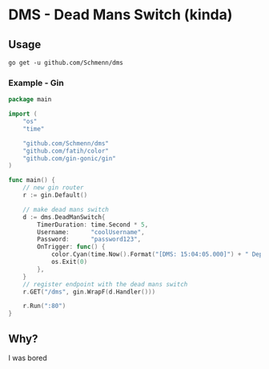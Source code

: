 # DMS - Dead Mans Switch (kinda)

## Usage 

```
go get -u github.com/Schmenn/dms
```

### Example - Gin

```go
package main

import (
	"os"
	"time"

	"github.com/Schmenn/dms"
	"github.com/fatih/color"
	"github.com/gin-gonic/gin"
)

func main() {
	// new gin router
	r := gin.Default()

	// make dead mans switch
	d := dms.DeadManSwitch{
		TimerDuration: time.Second * 5,
		Username:      "coolUsername",
		Password:      "password123",
		OnTrigger: func() {
			color.Cyan(time.Now().Format("[DMS: 15:04:05.000]") + " Deploy the cows")
			os.Exit(0)
		},
	}
    // register endpoint with the dead mans switch
	r.GET("/dms", gin.WrapF(d.Handler()))

	r.Run(":80")
}
```

## Why?

I was bored 



